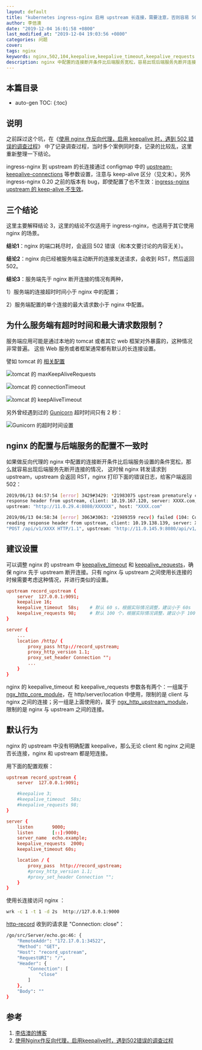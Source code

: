 ```yaml
---
layout: default
title: "kubernetes ingress-nginx 启用 upstream 长连接，需要注意，否则容易 502"
author: 李佶澳
date: "2019-12-04 16:01:58 +0800"
last_modified_at: "2019-12-04 19:03:56 +0800"
categories: 问题
cover:
tags: nginx
keywords: nginx,502,104,keepalive,keepalive_timeout,keepalive_requests
description: nginx 中配置的连接断开条件比后端服务宽松，容易出现后端服务先断开连接的情况
---
```


## 本篇目录

* auto-gen TOC:
{:toc}

## 说明

之前踩过这个坑，在《[使用 nginx 作反向代理，启用 keepalive 时，遇到 502 错误的调查过程][2]》 中了记录调查过程，当时多个案例同时查，记录的比较乱，这里重新整理一下结论。

ingress-nginx 到 upstream 的长连接通过 configmap 中的 [upstream-keepalive-connections][6] 等参数设置，注意与 keep-alive 区分（见文末）。另外 ingress-nginx  0.20 之前的版本有 bug，即使配置了也不生效：[ingress-nginx upstream 的 keep-alive 不生效][7]。

## 三个结论

这里主要解释结论 3，这里的结论不仅适用于 ingress-nginx，也适用于其它使用 nginx 的场景。

**结论1**：nginx 的端口耗尽时，会返回 502 错误（和本文要讨论的内容无关）。

**结论2**：nginx 向已经被服务端主动断开的连接发送请求，会收到 RST，然后返回 502。

**结论3**：服务端先于 nginx 断开连接的情况有两种，

1）服务端的连接超时时间小于 nginx 中的配置；

2）服务端配置的单个连接的最大请求数小于 nginx 中配置。

## 为什么服务端有超时时间和最大请求数限制？

服务端应用可能是通过本地的 tomcat 或者其它 web 框架对外暴露的，这种情况非常普遍。
这些 Web 服务或者框架通常都有默认的长连接设置。

譬如 tomcat 的 [相关配置](https://tomcat.apache.org/tomcat-8.5-doc/config/http.html)

![tomcat 的 maxKeepAliveRequests](https://www.lijiaocn.com/img/article/nginx-104-reset-3.png)

![tomcat 的 connectionTimeout](https://www.lijiaocn.com/img/article/nginx-104-reset-4.png)

![tomcat 的 keepAliveTimeout](https://www.lijiaocn.com/img/article/nginx-104-reset-5.png)

另外曾经遇到过的 [Gunicorn](https://docs.gunicorn.org/en/latest/settings.html?highlight=keepalive#keepalive) 超时时间只有 2 秒：

![Gunicorn 的超时时间设置](https://www.lijiaocn.com/img/article/nginx-104-reset-9.png)

## nginx 的配置与后端服务的配置不一致时

如果做反向代理的 nginx 中配置的连接断开条件比后端服务设置的条件宽松，那么就容易出现后端服务先断开连接的情况，
这时候 nginx 转发请求到 upstream，upstream 会返回 RST，nginx 打印下面的错误日志，给客户端返回 502：

```sh
2019/06/13 04:57:54 [error] 3429#3429: *21983075 upstream prematurely closed connection while reading 
response header from upstream, client: 10.19.167.120, server: XXXX.com, request: "POST XXXX HTTP/1.0",
upstream: "http://11.0.29.4:8080/XXXXXX", host: "XXXX.com"

2019/06/13 04:58:34 [error] 3063#3063: *21989359 recv() failed (104: Connection reset by peer) while 
reading response header from upstream, client: 10.19.138.139, server: XXXX.com, request: 
"POST /api/v1/XXXX HTTP/1.1", upstream: "http://11.0.145.9:8080/api/v1/XXXX", host: "XXXX.com"
```

## 建议设置

可以调整 nginx 的 upstream 中 [keepalive_timeout](https://nginx.org/en/docs/http/ngx_http_upstream_module.html#keepalive_timeout) 和 [keepalive_requests](https://nginx.org/en/docs/http/ngx_http_upstream_module.html#keepalive_requests)，确保 nginx 先于 upstream 断开连接。只有 nginx 与 upstream 之间使用长连接的时候需要考虑这种情况，并进行类似的设置。

```conf
upstream record_upstream {
    server  127.0.0.1:9091;
    keepalive 16;
    keepalive_timeout  58s;    # 默认 60 s，根据实际情况调整，建议小于 60s
    keepalive_requests 98;     # 默认 100 个，根据实际情况调整，建议小于 100
}

server {
    ...
    location /http/ {
        proxy_pass http://record_upstream;
        proxy_http_version 1.1;
        proxy_set_header Connection "";
        ...
    }
}
```

nginx 的 keepalive_timeout 和 keepalive_requests 参数各有两个：一组属于 [ngx_http_core_module][3]，在 http/server/location 中使用，限制的是 client 与 nginx 之间的连接；另一组是上面使用的，属于 [ngx_http_upstream_module][4]，限制的是 nginx 与 upstream 之间的连接。

## 默认行为

nginx 的 upstream 中没有明确配置 keepalive，那么无论 client 和 nginx 之间是否长连接，nginx 和 upstream 都是短连接。

用下面的配置观察：

```conf
upstream record_upstream {
    server  127.0.0.1:9091;

    #keepalive 3;
    #keepalive_timeout  58s;
    #keepalive_requests 98;
}

server {
    listen       9000;
    listen       [::]:9000;
    server_name  echo.example;
    keepalive_requests  2000;
    keepalive_timeout 60s;

    location / {
        proxy_pass  http://record_upstream;
        #proxy_http_version 1.1;
        #proxy_set_header Connection "";
    }
}
```

使用长连接访问 nginx ：

```sh
wrk -c 1 -t 1 -d 2s  http://127.0.0.1:9000
```

[http-record][5] 收到的请求是 "Connection: close"：

```sh
/go/src/Server/echo.go:46: {
    "RemoteAddr": "172.17.0.1:34522",
    "Method": "GET",
    "Host": "record_upstream",
    "RequestURI": "/",
    "Header": {
        "Connection": [
            "close"
        ]
    },
    "Body": ""
}
```

## 参考

1. [李佶澳的博客][1]
2. [使用Nginx作反向代理，启用keepalive时，遇到502错误的调查过程][2]

[1]: https://www.lijiaocn.com "李佶澳的博客"
[2]: https://www.lijiaocn.com/%E9%97%AE%E9%A2%98/2019/06/13/nginx-104-reset.html "使用Nginx作反向代理，启用keepalive时，遇到502错误的调查过程"
[3]: https://nginx.org/en/docs/http/ngx_http_core_module.html#keepalive_requests "ngx_http_core_module"
[4]: https://nginx.org/en/docs/http/ngx_http_upstream_module.html#keepalive_requests "ngx_http_upstream_module"
[5]: https://www.lijiaocn.com/soft/tools/http.html#http-%E8%AF%B7%E6%B1%82%E8%AE%B0%E5%BD%95-http-record "HTTP 请求记录: http-record"
[6]: https://kubernetes.github.io/ingress-nginx/user-guide/nginx-configuration/configmap/#upstream-keepalive-connections "upstream-keepalive-connections"
[7]: https://www.lijiaocn.com/%E9%97%AE%E9%A2%98/2019/05/08/nginx-ingress-keep-alive-not-work.html "kubernetes的Nginx Ingress 0.20之前的版本，upstream的keep-alive不生效"
